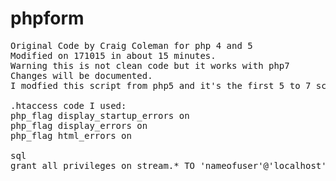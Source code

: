 # phpform
<pre>
Original Code by Craig Coleman for php 4 and 5
Modified on 171015 in about 15 minutes.
Warning this is not clean code but it works with php7
Changes will be documented.
I modfied this script from php5 and it's the first 5 to 7 script I modified.

.htaccess code I used:
php_flag display_startup_errors on
php_flag display_errors on
php_flag html_errors on

sql
grant all privileges on stream.* TO 'nameofuser'@'localhost' IDENTIFIED BY 'whitehat'; 



</pre>
